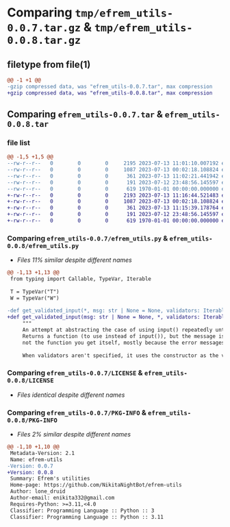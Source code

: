 # Comparing `tmp/efrem_utils-0.0.7.tar.gz` & `tmp/efrem_utils-0.0.8.tar.gz`

## filetype from file(1)

```diff
@@ -1 +1 @@
-gzip compressed data, was "efrem_utils-0.0.7.tar", max compression
+gzip compressed data, was "efrem_utils-0.0.8.tar", max compression
```

## Comparing `efrem_utils-0.0.7.tar` & `efrem_utils-0.0.8.tar`

### file list

```diff
@@ -1,5 +1,5 @@
--rw-r--r--   0        0        0     2195 2023-07-13 11:01:10.007192 efrem_utils-0.0.7/efrem_utils.py
--rw-r--r--   0        0        0     1087 2023-07-13 00:02:18.108824 efrem_utils-0.0.7/LICENSE
--rw-r--r--   0        0        0      361 2023-07-13 11:02:21.441942 efrem_utils-0.0.7/pyproject.toml
--rw-r--r--   0        0        0      191 2023-07-12 23:48:56.145597 efrem_utils-0.0.7/README.md
--rw-r--r--   0        0        0      619 1970-01-01 00:00:00.000000 efrem_utils-0.0.7/PKG-INFO
+-rw-r--r--   0        0        0     2193 2023-07-13 11:16:44.521483 efrem_utils-0.0.8/efrem_utils.py
+-rw-r--r--   0        0        0     1087 2023-07-13 00:02:18.108824 efrem_utils-0.0.8/LICENSE
+-rw-r--r--   0        0        0      361 2023-07-13 11:15:39.178764 efrem_utils-0.0.8/pyproject.toml
+-rw-r--r--   0        0        0      191 2023-07-12 23:48:56.145597 efrem_utils-0.0.8/README.md
+-rw-r--r--   0        0        0      619 1970-01-01 00:00:00.000000 efrem_utils-0.0.8/PKG-INFO
```

### Comparing `efrem_utils-0.0.7/efrem_utils.py` & `efrem_utils-0.0.8/efrem_utils.py`

 * *Files 11% similar despite different names*

```diff
@@ -1,13 +1,13 @@
 from typing import Callable, TypeVar, Iterable
 
 T = TypeVar("T")
 W = TypeVar("W")
 
-def get_validated_input(*, msg: str | None = None, validators: Iterable[tuple[Callable[[T], bool], str | Callable[[str], str] | None]] | None = None, constructor: Callable[[T], W] = str, precomp: Callable[[str], T] | None = None) -> Callable[[], W]:
+def get_validated_input(msg: str | None = None, *, validators: Iterable[tuple[Callable[[T], bool], str | Callable[[T], str] | None]] | None = None, constructor: Callable[[T], W] = str, precomp: Callable[[str], T] | None = None) -> Callable[[], W]:
     """
     An attempt at abstracting the case of using input() repeatedly until it is valid;
     Returns a function (to use instead of input()), but the message is specified at the part of calling this function,
     not the function you get itself, mostly because the error messages in the validator argument should be related to the input message.
 
     When validators aren't specified, it uses the constructor as the validator. I.e, if you use constructor=int, the validator will check if the input is an integer.
```

### Comparing `efrem_utils-0.0.7/LICENSE` & `efrem_utils-0.0.8/LICENSE`

 * *Files identical despite different names*

### Comparing `efrem_utils-0.0.7/PKG-INFO` & `efrem_utils-0.0.8/PKG-INFO`

 * *Files 2% similar despite different names*

```diff
@@ -1,10 +1,10 @@
 Metadata-Version: 2.1
 Name: efrem-utils
-Version: 0.0.7
+Version: 0.0.8
 Summary: Efrem's utilities
 Home-page: https://github.com/NikitaNightBot/efrem-utils
 Author: lone_druid
 Author-email: enikita332@gmail.com
 Requires-Python: >=3.11,<4.0
 Classifier: Programming Language :: Python :: 3
 Classifier: Programming Language :: Python :: 3.11
```

